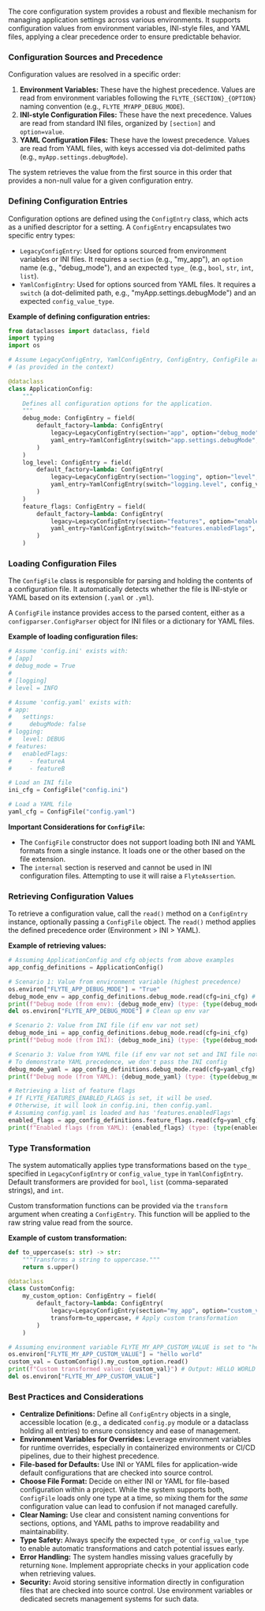 
<!--
help_text: ''
key: summary_core_configuration_concepts_7294b599-10c0-446b-b234-e4b28a24d8c1
modules:
- flytekit.configuration.file.LegacyConfigEntry
- flytekit.configuration.file.ConfigEntry
- flytekit.configuration.file.ConfigFile
- flytekit.configuration.file.YamlConfigEntry
questions_to_answer: []
type: summary

-->
The core configuration system provides a robust and flexible mechanism for managing application settings across various environments. It supports configuration values from environment variables, INI-style files, and YAML files, applying a clear precedence order to ensure predictable behavior.

### Configuration Sources and Precedence

Configuration values are resolved in a specific order:

1.  **Environment Variables:** These have the highest precedence. Values are read from environment variables following the `FLYTE_{SECTION}_{OPTION}` naming convention (e.g., `FLYTE_MYAPP_DEBUG_MODE`).
2.  **INI-style Configuration Files:** These have the next precedence. Values are read from standard INI files, organized by `[section]` and `option=value`.
3.  **YAML Configuration Files:** These have the lowest precedence. Values are read from YAML files, with keys accessed via dot-delimited paths (e.g., `myApp.settings.debugMode`).

The system retrieves the value from the first source in this order that provides a non-null value for a given configuration entry.

### Defining Configuration Entries

Configuration options are defined using the `ConfigEntry` class, which acts as a unified descriptor for a setting. A `ConfigEntry` encapsulates two specific entry types:

*   `LegacyConfigEntry`: Used for options sourced from environment variables or INI files. It requires a `section` (e.g., "my_app"), an `option` name (e.g., "debug_mode"), and an expected `type_` (e.g., `bool`, `str`, `int`, `list`).
*   `YamlConfigEntry`: Used for options sourced from YAML files. It requires a `switch` (a dot-delimited path, e.g., "myApp.settings.debugMode") and an expected `config_value_type`.

**Example of defining configuration entries:**

```python
from dataclasses import dataclass, field
import typing
import os

# Assume LegacyConfigEntry, YamlConfigEntry, ConfigEntry, ConfigFile are available
# (as provided in the context)

@dataclass
class ApplicationConfig:
    """
    Defines all configuration options for the application.
    """
    debug_mode: ConfigEntry = field(
        default_factory=lambda: ConfigEntry(
            legacy=LegacyConfigEntry(section="app", option="debug_mode", type_=bool),
            yaml_entry=YamlConfigEntry(switch="app.settings.debugMode", config_value_type=bool),
        )
    )
    log_level: ConfigEntry = field(
        default_factory=lambda: ConfigEntry(
            legacy=LegacyConfigEntry(section="logging", option="level", type_=str),
            yaml_entry=YamlConfigEntry(switch="logging.level", config_value_type=str),
        )
    )
    feature_flags: ConfigEntry = field(
        default_factory=lambda: ConfigEntry(
            legacy=LegacyConfigEntry(section="features", option="enabled_flags", type_=list),
            yaml_entry=YamlConfigEntry(switch="features.enabledFlags", config_value_type=list),
        )
    )
```

### Loading Configuration Files

The `ConfigFile` class is responsible for parsing and holding the contents of a configuration file. It automatically detects whether the file is INI-style or YAML based on its extension (`.yaml` or `.yml`).

A `ConfigFile` instance provides access to the parsed content, either as a `configparser.ConfigParser` object for INI files or a dictionary for YAML files.

**Example of loading configuration files:**

```python
# Assume 'config.ini' exists with:
# [app]
# debug_mode = True
#
# [logging]
# level = INFO

# Assume 'config.yaml' exists with:
# app:
#   settings:
#     debugMode: false
# logging:
#   level: DEBUG
# features:
#   enabledFlags:
#     - featureA
#     - featureB

# Load an INI file
ini_cfg = ConfigFile("config.ini")

# Load a YAML file
yaml_cfg = ConfigFile("config.yaml")
```

**Important Considerations for `ConfigFile`:**

*   The `ConfigFile` constructor does not support loading both INI and YAML formats from a single instance. It loads one or the other based on the file extension.
*   The `internal` section is reserved and cannot be used in INI configuration files. Attempting to use it will raise a `FlyteAssertion`.

### Retrieving Configuration Values

To retrieve a configuration value, call the `read()` method on a `ConfigEntry` instance, optionally passing a `ConfigFile` object. The `read()` method applies the defined precedence order (Environment &gt; INI &gt; YAML).

**Example of retrieving values:**

```python
# Assuming ApplicationConfig and cfg objects from above examples
app_config_definitions = ApplicationConfig()

# Scenario 1: Value from environment variable (highest precedence)
os.environ["FLYTE_APP_DEBUG_MODE"] = "True"
debug_mode_env = app_config_definitions.debug_mode.read(cfg=ini_cfg) # cfg can be ini_cfg or yaml_cfg, env takes precedence
print(f"Debug mode (from env): {debug_mode_env} (type: {type(debug_mode_env)})")
del os.environ["FLYTE_APP_DEBUG_MODE"] # Clean up env var

# Scenario 2: Value from INI file (if env var not set)
debug_mode_ini = app_config_definitions.debug_mode.read(cfg=ini_cfg)
print(f"Debug mode (from INI): {debug_mode_ini} (type: {type(debug_mode_ini)})")

# Scenario 3: Value from YAML file (if env var not set and INI file not provided or value not found)
# To demonstrate YAML precedence, we don't pass the INI config
debug_mode_yaml = app_config_definitions.debug_mode.read(cfg=yaml_cfg)
print(f"Debug mode (from YAML): {debug_mode_yaml} (type: {type(debug_mode_yaml)})")

# Retrieving a list of feature flags
# If FLYTE_FEATURES_ENABLED_FLAGS is set, it will be used.
# Otherwise, it will look in config.ini, then config.yaml.
# Assuming config.yaml is loaded and has 'features.enabledFlags'
enabled_flags = app_config_definitions.feature_flags.read(cfg=yaml_cfg)
print(f"Enabled flags (from YAML): {enabled_flags} (type: {type(enabled_flags)})")
```

### Type Transformation

The system automatically applies type transformations based on the `type_` specified in `LegacyConfigEntry` or `config_value_type` in `YamlConfigEntry`. Default transformers are provided for `bool`, `list` (comma-separated strings), and `int`.

Custom transformation functions can be provided via the `transform` argument when creating a `ConfigEntry`. This function will be applied to the raw string value read from the source.

**Example of custom transformation:**

```python
def to_uppercase(s: str) -> str:
    """Transforms a string to uppercase."""
    return s.upper()

@dataclass
class CustomConfig:
    my_custom_option: ConfigEntry = field(
        default_factory=lambda: ConfigEntry(
            legacy=LegacyConfigEntry(section="my_app", option="custom_value", type_=str),
            transform=to_uppercase, # Apply custom transformation
        )
    )

# Assuming environment variable FLYTE_MY_APP_CUSTOM_VALUE is set to "hello world"
os.environ["FLYTE_MY_APP_CUSTOM_VALUE"] = "hello world"
custom_val = CustomConfig().my_custom_option.read()
print(f"Custom transformed value: {custom_val}") # Output: HELLO WORLD
del os.environ["FLYTE_MY_APP_CUSTOM_VALUE"]
```

### Best Practices and Considerations

*   **Centralize Definitions:** Define all `ConfigEntry` objects in a single, accessible location (e.g., a dedicated `config.py` module or a dataclass holding all entries) to ensure consistency and ease of management.
*   **Environment Variables for Overrides:** Leverage environment variables for runtime overrides, especially in containerized environments or CI/CD pipelines, due to their highest precedence.
*   **File-based for Defaults:** Use INI or YAML files for application-wide default configurations that are checked into source control.
*   **Choose File Format:** Decide on either INI or YAML for file-based configuration within a project. While the system supports both, `ConfigFile` loads only one type at a time, so mixing them for the *same* configuration value can lead to confusion if not managed carefully.
*   **Clear Naming:** Use clear and consistent naming conventions for sections, options, and YAML paths to improve readability and maintainability.
*   **Type Safety:** Always specify the expected `type_` or `config_value_type` to enable automatic transformations and catch potential issues early.
*   **Error Handling:** The system handles missing values gracefully by returning `None`. Implement appropriate checks in your application code when retrieving values.
*   **Security:** Avoid storing sensitive information directly in configuration files that are checked into source control. Use environment variables or dedicated secrets management systems for such data.
<!--
key: summary_core_configuration_concepts_7294b599-10c0-446b-b234-e4b28a24d8c1
type: summary_end

-->
<!--
code_unit: flytekit.configuration.file
code_unit_type: class
help_text: ''
key: example_b36fe7d9-0ba5-4b52-aac4-fc8e14d6f3bc
type: example

-->